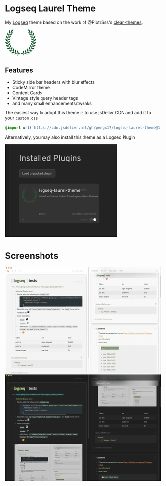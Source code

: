 # Logseq Laurel Theme

My [Logseq](https://logseq.com) theme based on the work of @PiotrSss's [clean-themes](https://github.com/PiotrSss/logseq-clean-themes).

<img src="laurel.png" width="100"/>

## Features

- Sticky side bar headers with blur effects
- CodeMirror theme
- Content Cards
- Vintage style query header tags
- and many small enhancements/tweaks

The easiest way to adopt this theme is to use jsDelivr CDN and add it to your `custom.css`

```css
@import url('https://cdn.jsdelivr.net/gh/pengx17/logseq-laurel-theme@1.4.2/custom.css');
```

Alternatively, you may also install this theme as a Logseq Plugin

<img src="plugin.png" height="300"/>

# Screenshots
![white](./white.png)
![black](./black.png)
